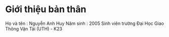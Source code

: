 # Giới thiệu bản thân 
Họ và tên : Nguyễn Anh Huy
Năm sinh : 2005 
Sinh viên trường Đại Học Giao Thông Vận Tải (UTH) - K23
